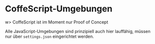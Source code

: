 # CoffeScript-Umgebungen

w> CoffeScript ist im Moment nur Proof of Concept

Alle JavaScript-Umgebungen sind prinzipiell auch hier lauffähig, müssen nur über `settings.json` eingerichtet werden.